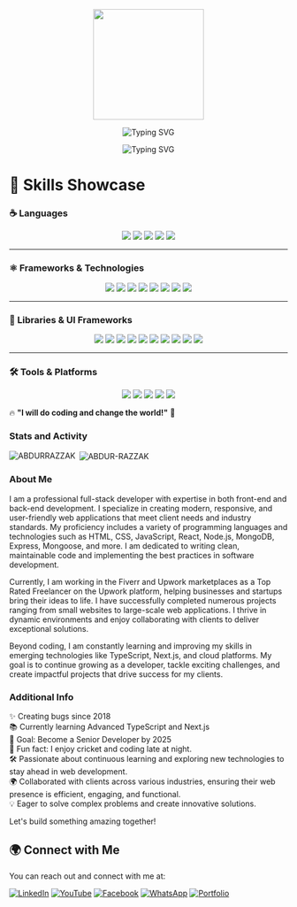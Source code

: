 <div align="center">
    <img height="200" src="https://media.licdn.com/dms/image/v2/D5616AQFUI3m3oyaNAA/profile-displaybackgroundimage-shrink_350_1400/B56ZTwqNPAGoAY-/0/1739204384170?e=1744848000&v=beta&t=Q6QEkn201GmbeV_am8wTDtVpfAswltDyFZwDAlafplw" />
</div>


<p align="center">
  <img src="https://readme-typing-svg.herokuapp.com?font=Nunito&pause=1000&width=435&lines=I+am+a+passionate+Full+Stack+Developer;With+expertise+in+both+front-end+and+back-end+technologies;+I+specialize+in+building+responsive%2C+user-friendly%2C+and+scalable+web+applications.;My+goal+is+to+write+clean+and+maintainable+code%2C+ensuring+that+all+projects+meet+industry+standards+and+client+requirements.;Currently%2C+I+am+a+Top+Rated+Freelancer+on+Upwork+and+a+dedicated+professional+on+Fiverr.;I+work+with+businesses+of+all+sizes+to+transform+their+ideas+into+functional+and+engaging+web+applications." alt="Typing SVG" />
</p>

<p align="center">
  <img src="https://readme-typing-svg.herokuapp.com?font=Nunito&pause=1000&width=435&lines=I+am+a+passionate+full-stack+developer+with+expertise+in+both+front-end+and+back-end+technologies.;I+specialize+in+building+responsive%2C+user-friendly%2C+and+scalable+web+applications.;My+goal+is+to+write+clean+and+maintainable+code%2C+ensuring+that+all+projects+meet+industry+standards+and+client+requirements.;Currently%2C+I+am+a+Top+Rated+Freelancer+on+Upwork+and+a+dedicated+professional+on+Fiverr.;I+work+with+businesses+of+all+sizes+to+transform+their+ideas+into+functional+and+engaging+web+applications." alt="Typing SVG" />
</p>



<h1 align="left">🧠 Skills Showcase</h1>

### ☕ Languages  
<p align="center">
  <img src="https://img.shields.io/badge/html5-%23E34F26.svg?style=for-the-badge&logo=html5&logoColor=white" />
  <img src="https://img.shields.io/badge/css3-%231572B6.svg?style=for-the-badge&logo=css3&logoColor=white" />
  <img src="https://img.shields.io/badge/SASS-hotpink.svg?style=for-the-badge&logo=SASS&logoColor=white" />
  <img src="https://img.shields.io/badge/JavaScript%20-%23F7DF1E.svg?style=for-the-badge&logo=javascript&logoColor=black" />
  <img src="https://img.shields.io/badge/typescript-3178C6.svg?style=for-the-badge&logo=typescript&logoColor=white" />
</p>

---

### ⚛️ Frameworks & Technologies  
<p align="center">
  <img src="https://img.shields.io/badge/react.js-61DAFB.svg?style=for-the-badge&logo=react&logoColor=black" />
  <img src="https://img.shields.io/badge/next.js-000000.svg?style=for-the-badge&logo=nextdotjs&logoColor=white" />
  <img src="https://img.shields.io/badge/node.js-339933.svg?style=for-the-badge&logo=nodedotjs&logoColor=white" />
  <img src="https://img.shields.io/badge/express.js-%23404d59.svg?style=for-the-badge&logo=express&logoColor=%2361DAFB" />
  <img src="https://img.shields.io/badge/MongoDB-%2347A248.svg?style=for-the-badge&logo=mongodb&logoColor=white" />
  <img src="https://img.shields.io/badge/Firebase-FFCA28.svg?style=for-the-badge&logo=firebase&logoColor=black" />
  <img src="https://img.shields.io/badge/Mongoose-880000.svg?style=for-the-badge&logo=mongoose&logoColor=white" />
  <img src="https://img.shields.io/badge/JWT-000000.svg?style=for-the-badge&logo=jsonwebtokens&logoColor=white" />
</p>

---

### 📘 Libraries & UI Frameworks  
<p align="center">
  <img src="https://img.shields.io/badge/mui-007FFF.svg?style=for-the-badge&logo=mui&logoColor=white" />
  <img src="https://img.shields.io/badge/Bootstrap-7952B3.svg?style=for-the-badge&logo=bootstrap&logoColor=white" />
  <img src="https://img.shields.io/badge/tailwind_css-06B6D4.svg?style=for-the-badge&logo=tailwindcss&logoColor=white" />
  <img src="https://img.shields.io/badge/DaisyUI-5A0EF8.svg?style=for-the-badge&logo=daisyui&logoColor=white" />
  <img src="https://img.shields.io/badge/AntDesign-0170FE.svg?style=for-the-badge&logo=antdesign&logoColor=white" />
  <img src="https://img.shields.io/badge/ShadCN-18181B.svg?style=for-the-badge&logo=shadcn&logoColor=white" />
  <img src="https://img.shields.io/badge/styled--components-DB7093?style=for-the-badge&logo=styled-components&logoColor=white" />
  <img src="https://img.shields.io/badge/Redux-764ABC.svg?style=for-the-badge&logo=redux&logoColor=white" />
  <img src="https://img.shields.io/badge/Axios-5A29E4.svg?style=for-the-badge&logo=axios&logoColor=white" />
  <img src="https://img.shields.io/badge/GSAP-00FF00.svg?style=for-the-badge&logo=greensock&logoColor=black" />
</p>

---

### 🛠️ Tools & Platforms  
<p align="center">
  <img src="https://img.shields.io/badge/Git-F05032.svg?style=for-the-badge&logo=git&logoColor=white" />
  <img src="https://img.shields.io/badge/GitHub-181717.svg?style=for-the-badge&logo=github&logoColor=white" />
  <img src="https://img.shields.io/badge/Postman-FF6C37.svg?style=for-the-badge&logo=postman&logoColor=white" />
  <img src="https://img.shields.io/badge/VS_Code-007ACC.svg?style=for-the-badge&logo=visual-studio-code&logoColor=white" />
  <img src="https://img.shields.io/badge/Docker-2496ED.svg?style=for-the-badge&logo=docker&logoColor=white" />
</p>

🔥 **"I will do coding and change the world!"** 🚀

### Stats and Activity
<p><img align="left" src="https://github-readme-stats.vercel.app/api/top-langs?username=fabrazzak&show_icons=true&locale=en&layout=compact" alt="ABDURRAZZAK" /></p>
<p>&nbsp;<img align="center" src="https://github-readme-stats.vercel.app/api?username=fabrazzak&show_icons=true&locale=en" alt="ABDUR-RAZZAK" /></p>

### About Me
I am a professional full-stack developer with expertise in both front-end and back-end development. I specialize in creating modern, responsive, and user-friendly web applications that meet client needs and industry standards. My proficiency includes a variety of programming languages and technologies such as HTML, CSS, JavaScript, React, Node.js, MongoDB, Express, Mongoose, and more. I am dedicated to writing clean, maintainable code and implementing the best practices in software development.

Currently, I am working in the Fiverr and Upwork marketplaces as a Top Rated Freelancer on the Upwork platform, helping businesses and startups bring their ideas to life. I have successfully completed numerous projects ranging from small websites to large-scale web applications. I thrive in dynamic environments and enjoy collaborating with clients to deliver exceptional solutions.

Beyond coding, I am constantly learning and improving my skills in emerging technologies like TypeScript, Next.js, and cloud platforms. My goal is to continue growing as a developer, tackle exciting challenges, and create impactful projects that drive success for my clients.

### Additional Info
✨ Creating bugs since 2018  
📚 Currently learning Advanced TypeScript and Next.js  
🎯 Goal: Become a Senior Developer by 2025  
🎲 Fun fact: I enjoy cricket and coding late at night.  
🛠 Passionate about continuous learning and exploring new technologies to stay ahead in web development.  
🌍 Collaborated with clients across various industries, ensuring their web presence is efficient, engaging, and functional.  
💡 Eager to solve complex problems and create innovative solutions.

Let's build something amazing together!


## 🌍 Connect with Me

You can reach out and connect with me at:

[![LinkedIn](https://img.shields.io/badge/LinkedIn-0A66C2.svg?style=for-the-badge&logo=linkedin&logoColor=white)](https://www.linkedin.com/in/abdur-razzak80/)
[![YouTube](https://img.shields.io/badge/YouTube-FF0000.svg?style=for-the-badge&logo=youtube&logoColor=white)](https://www.youtube.com/@AbdurRazzak-i2f)
[![Facebook](https://img.shields.io/badge/Facebook-1877F2.svg?style=for-the-badge&logo=facebook&logoColor=white)](https://www.facebook.com/Abdurrazzak309/)
[![WhatsApp](https://img.shields.io/badge/WhatsApp-25D366.svg?style=for-the-badge&logo=whatsapp&logoColor=white)](https://wa.me/01703906080)
[![Portfolio](https://img.shields.io/badge/Portfolio-9538E2.svg?style=for-the-badge&logo=github&logoColor=white)](https://abdur-razzak.online/)
 
